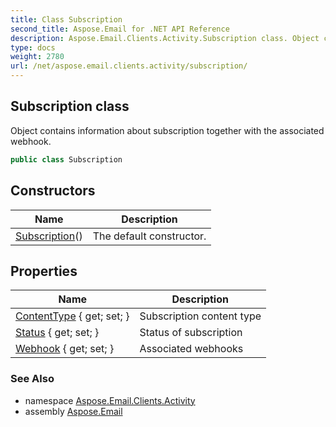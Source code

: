 ```yaml
---
title: Class Subscription
second_title: Aspose.Email for .NET API Reference
description: Aspose.Email.Clients.Activity.Subscription class. Object contains information about subscription together with the associated webhook
type: docs
weight: 2780
url: /net/aspose.email.clients.activity/subscription/
---
```

## Subscription class

Object contains information about subscription together with the associated webhook.

```csharp
public class Subscription
```

## Constructors

| Name | Description |
| --- | --- |
| [Subscription](subscription/)() | The default constructor. |

## Properties

| Name | Description |
| --- | --- |
| [ContentType](../../aspose.email.clients.activity/subscription/contenttype/) { get; set; } | Subscription content type |
| [Status](../../aspose.email.clients.activity/subscription/status/) { get; set; } | Status of subscription |
| [Webhook](../../aspose.email.clients.activity/subscription/webhook/) { get; set; } | Associated webhooks |

### See Also

* namespace [Aspose.Email.Clients.Activity](../../aspose.email.clients.activity/)
* assembly [Aspose.Email](../../)


